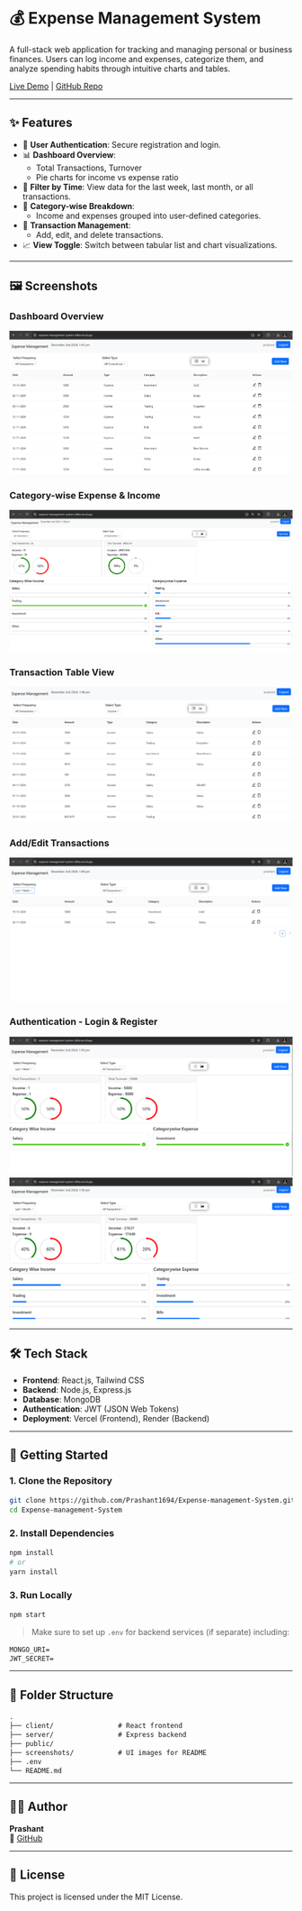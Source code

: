 
# 💰 Expense Management System

A full-stack web application for tracking and managing personal or business finances. Users can log income and expenses, categorize them, and analyze spending habits through intuitive charts and tables.

[Live Demo](https://expense-management-system-delta.vercel.app) | [GitHub Repo](https://github.com/Prashant1694/Expense-management-System)

---

## ✨ Features

- 🔐 **User Authentication**: Secure registration and login.
- 📊 **Dashboard Overview**:
  - Total Transactions, Turnover
  - Pie charts for income vs expense ratio
- 📆 **Filter by Time**: View data for the last week, last month, or all transactions.
- 📂 **Category-wise Breakdown**:
  - Income and expenses grouped into user-defined categories.
- 🔄 **Transaction Management**:
  - Add, edit, and delete transactions.
- 📈 **View Toggle**: Switch between tabular list and chart visualizations.

---

## 🖼️ Screenshots

### Dashboard Overview
![Dashboard](./screenshots/Screenshot%202024-12-02%20134613.png)

### Category-wise Expense & Income
![Category Breakdown](./screenshots/Screenshot%202024-12-02%20134646.png)

### Transaction Table View
![Transaction Table](./screenshots/Screenshot%202024-12-02%20134818.png)

### Add/Edit Transactions
![Add/Edit](./screenshots/Screenshot%202024-12-02%20134957.png)

### Authentication - Login & Register
![Login](./screenshots/Screenshot%202024-12-02%20135026.png)
![Register](./screenshots/Screenshot%202024-12-02%20135054.png)

---

## 🛠️ Tech Stack

- **Frontend**: React.js, Tailwind CSS
- **Backend**: Node.js, Express.js
- **Database**: MongoDB
- **Authentication**: JWT (JSON Web Tokens)
- **Deployment**: Vercel (Frontend), Render (Backend)

---

## 🚀 Getting Started

### 1. Clone the Repository
```bash
git clone https://github.com/Prashant1694/Expense-management-System.git
cd Expense-management-System
```

### 2. Install Dependencies
```bash
npm install
# or
yarn install
```

### 3. Run Locally
```bash
npm start
```

> Make sure to set up `.env` for backend services (if separate) including:
```
MONGO_URI=
JWT_SECRET=
```

---

## 📁 Folder Structure

```
.
├── client/                # React frontend
├── server/                # Express backend
├── public/
├── screenshots/           # UI images for README
├── .env
└── README.md
```

---

## 🧑‍💻 Author

**Prashant**  
🔗 [GitHub](https://github.com/Prashant1694)

---

## 📜 License

This project is licensed under the MIT License.
